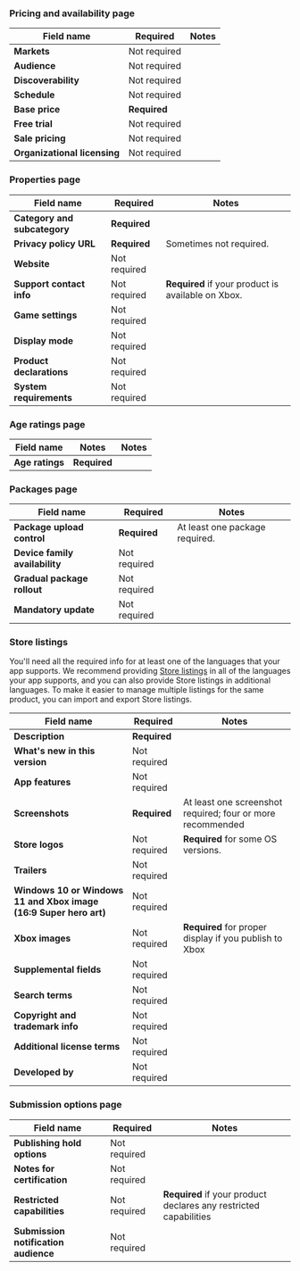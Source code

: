 ### Pricing and availability page

| Field name                   | Required     | Notes |
|------------------------------|--------------|-------|
| **Markets**                  | Not required |       |
| **Audience**                 | Not required |       |
| **Discoverability**          | Not required |       |
| **Schedule**                 | Not required |       |
| **Base price**               | **Required** |       |
| **Free trial**               | Not required |       |
| **Sale pricing**             | Not required |       |
| **Organizational licensing** | Not required |       |


### Properties page

| Field name                   | Required     | Notes |
|------------------------------|--------------|-------|
| **Category and subcategory** | **Required** |       |
| **Privacy policy URL**       | **Required** | Sometimes not required. |
| **Website**                  | Not required |       |
| **Support contact info**     | Not required | **Required** if your product is available on Xbox. |
| **Game settings**            | Not required |       |
| **Display mode**             | Not required |       |
| **Product declarations**     | Not required |       |
| **System requirements**      | Not required |       |

### Age ratings page

| Field name                    | Notes        | Notes                         |
|-------------------------------|--------------|-------------------------------|
| **Age ratings**               | **Required** |       |

### Packages page

| Field name                     | Required     | Notes |
|--------------------------------|--------------|-------|
| **Package upload control**     | **Required** | At least one package required. |
| **Device family availability** | Not required |       |
| **Gradual package rollout**    | Not required |       |
| **Mandatory update**           | Not required |       |

### Store listings

You'll need all the required info for at least one of the languages that your app supports. We recommend providing [Store listings](../../../apps/publish/publish-your-app/create-app-submission.md) in all of the languages your app supports, and you can also provide Store listings in additional languages. To make it easier to manage multiple listings for the same product, you can import and export Store listings.

| Field name                       | Required     | Notes |
|----------------------------------|--------------|-------|
| **Description**                  | **Required** |       |
| **What's new in this version**   | Not required |       |
| **App features**                 | Not required |       |
| **Screenshots**                  | **Required** | At least one screenshot required; four or more recommended |
| **Store logos**                  | Not required | **Required** for some OS versions. |
| **Trailers**                     | Not required |       |
| **Windows 10 or Windows 11 and Xbox image (16:9 Super hero art)** | Not required |       |
| **Xbox images**                  | Not required | **Required** for proper display if you publish to Xbox |
| **Supplemental fields**          | Not required |       |
| **Search terms**                 | Not required |       |
| **Copyright and trademark info** | Not required |       |
| **Additional license terms**     | Not required |       |
| **Developed by**                 | Not required |       |

### Submission options page

| Field name                  | Required     | Notes |
|-----------------------------|--------------|-------|
| **Publishing hold options** | Not required |       |
| **Notes for certification** | Not required |       |
| **Restricted capabilities** | Not required | **Required** if your product declares any restricted capabilities |
| **Submission notification audience** | Not required |       |

